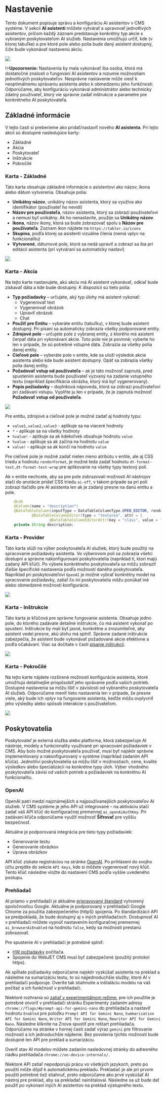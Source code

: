 # Nastavenie

Tento dokument popisuje správu a konfiguráciu AI asistentov v CMS systéme. V sekcii **AI asistenti** môžete vytvárať a upravovať jednotlivých asistentov, pričom každý záznam predstavuje konkrétny typ akcie s vybraným poskytovateľom AI služieb. Nastavenia umožňujú určiť, kde (v ktorej tabuľke) a pre ktoré pole alebo polia bude daný asistent dostupný, čiže bude vykonávať nastavenú akciu.

![](datatable.png)

!>**Upozornenie:** Nastavenia by mala vykonávať iba osoba, ktorá má dostatočné znalosti o fungovaní AI asistentov a rozumie možnostiam jednotlivých poskytovateľov. Nesprávne nastavenie môže viesť k neoptimálnemu správaniu asistenta alebo k obmedzeniu jeho funkčnosti. Odporúčame, aby konfiguráciu vykonával administrátor alebo technicky zdatný používateľ, ktorý vie správne zadať inštrukcie a parametre pre konkrétneho AI poskytovateľa.

## Základné informácie

V tejto časti si preberieme ako pridať/nastaviť nového **AI asistenta**. Pri tejto akcii sú dostupné nasledujúce karty:

- Základné
- Akcia
- Poskytovateľ
- Inštrukcie
- Pokročilé

### Karta - Základné

Táto karta obsahuje základné informácie o asistentovi ako názov, ikona alebo dátum vytvorenia. Obsahuje polia:

- **Unikátny názov**, unikátny názov asistenta, ktorý sa využíva ako identifikátor (používateľ ho nevidí)
- **Názov pre používateľa**, názov asistenta, ktorý sa zobrazí používateľovi a nemusí byť unikátny. Ak ho nenastavíte, použije sa **Unikátny názov**.
- **Ikona**, názov ikony, ktorá sa bude zobrazovať spolu s **Názov pre používateľa**. Zoznam ikon nájdete na `https://tabler.io/icons`
- **Skupina**, podľa ktorej sa asistenti vizuálne členia (nemá vplyv na funkcionalitu)
- **Vytvorené**, dátumové pole, ktoré sa nedá upraviť a zobrazí sa iba pri editácii asistenta (pri vytváraní sa automaticky nastaví)

![](datatable-basic-tab.png)

### Karta - Akcia

Na tejto karte nastavujete, akú akciu má AI asistent vykonávať, odkiaľ bude získavať dáta a kde bude dostupný. K dispozícii sú tieto polia:

- **Typ požiadavky** – určujete, aký typ úlohy má asistent vykonať:
  - Vygenerovať text
  - Vygenerovať obrázok
  - Upraviť obrázok
  - Chat
- **Použiť pre Entitu** – vyberáte entitu (tabuľku), v ktorej bude asistent dostupný. Pri písaní sa automaticky zobrazia všetky podporované entity.
- **Zdrojové pole** – určujete pole z vybranej entity, z ktorého má asistent čerpať dáta pri vykonávaní akcie. Toto pole nie je povinné; vyberte ho len v prípade, že sú potrebné vstupné dáta. Zobrazia sa všetky polia danej entity.
- **Cieľové pole** – vyberáte pole v entite, kde sa uloží výsledok akcie asistenta alebo kde bude asistent dostupný. Opäť sa zobrazia všetky polia danej entity.
- **Požadovať vstup od používateľa** – ak je táto možnosť zapnutá, pred spustením asistenta bude používateľ vyzvaný na zadanie vstupného textu (napríklad špecifikácia obrázka, ktorý má byť vygenerovaný).
- **Popis požiadavky** – doplnková nápoveda, ktorá sa zobrazí používateľovi pri zadávaní vstupu. Vyplňte ju len v prípade, že je zapnutá možnosť **Požadovať vstup od používateľa**.

![](datatable-action-tab.png)

Pre entitu, zdrojové a cieľové pole je možné zadať aj hodnoty typu:

- `value1,value2,value3` - aplikuje sa na viaceré hodnoty
- `*` - aplikuje sa na všetky hodnoty
- `%value!` - aplikuje sa ak kdekoľvek obsahuje hodnotu `value`
- `%value` - aplikuje sa ak začína na hodnotu `value`
- `value!` - aplikuje sa ak končí na hodnotu `value`

Pre cieľové pole je možné zadať nielen meno atribútu v entite, ale aj CSS triedu a hodnotu `renderFormat`, je možné teda zadať hodnotu `dt-format-text,dt-format-text-wrap` pre aplikovanie na všetky typy textový polí.

Ak v entite nechcete, aby sa pre pole zobrazovali možnosti AI nástrojov stačí do anotácie pridať CSS triedu `ai-off`, v takom prípade sa pri poli zobrazí tlačidlo pre AI asistenta len ak je zadaný presne na danú entitu a pole.

```java
	@Lob
	@Column(name = "description")
	@DataTableColumn(inputType = DataTableColumnType.OPEN_EDITOR, renderFormat = "dt-format-text", tab="description", editor = {
			@DataTableColumnEditor(type = "textarea", attr = {
					@DataTableColumnEditorAttr(key = "class", value = "textarea-code ai-off") }) })
	private String description;
```

### Karta - Provider

Táto karta slúži na výber poskytovateľa AI služieb, ktorý bude použitý na spracovanie požiadavky asistenta. Vo výberovom poli sa zobrazia všetci dostupní a správne nakonfigurovaní poskytovatelia (napríklad tí, ktorí majú zadaný API kľúč). Po výbere konkrétneho poskytovateľa sa môžu zobraziť ďalšie špecifické nastavenia podľa možností daného poskytovateľa. Napríklad pri poskytovateľovi `OpenAI` je možné vybrať konkrétny model na spracovanie požiadavky, zatiaľ čo iní poskytovatelia môžu ponúkať iné alebo obmedzené možnosti konfigurácie.

![](datatable-provider-tab.png)

### Karta - Inštrukcie

Táto karta je kľúčová pre správne fungovanie asistenta. Obsahuje jedno pole, do ktorého zadávate detailné inštrukcie, čo má asistent vykonať po spustení. Inštrukcie by mali byť jasné, konkrétne a zrozumiteľné, aby asistent vedel presne, akú úlohu má splniť. Správne zadané inštrukcie zabezpečia, že asistent bude vykonávať požadované akcie efektívne a podľa očakávaní. Viac sa dočítate v časti [písanie inštrukcií](../instructions/README.md).

![](datatable-instructions-tab.png)

### Karta - Pokročilé

Na tejto karte nájdete rozšírené možnosti konfigurácie asistenta, ktoré umožňujú detailnejšie prispôsobiť jeho správanie podľa vašich potrieb. Dostupné nastavenia sa môžu líšiť v závislosti od vybraného poskytovateľa AI služieb. Odporúčame meniť tieto nastavenia len v prípade, že presne viete, aký bude ich vplyv na fungovanie asistenta, keďže môžu ovplyvniť jeho výsledky alebo spôsob interakcie s používateľom.

![](datatable-advanced-tab.png)

## Poskytovatelia

Poskytovateľ je externá služba alebo platforma, ktorá zabezpečuje AI nástroje, modely a funkcionality využívané pri spracovaní požiadaviek v CMS. Aby bolo možné poskytovateľa používať, musí byť najskôr správne implementovaný a nakonfigurovaný v systéme (napríklad zadaním API kľúča). Jednotliví poskytovatelia sa môžu líšiť v možnostiach, cene, kvalite výsledkov alebo špecializácii na konkrétne typy úloh. Výber vhodného poskytovateľa závisí od vašich potrieb a požiadaviek na konkrétnu AI funkcionalitu.

### OpenAI

OpenAI patrí medzi najznámejších a najpoužívanejších poskytovateľov AI služieb. V CMS systéme je jeho API už integrované – na aktiváciu stačí zadať váš API kľúč do konfiguračnej premennej `ai_openAiAuthKey`. Pri zadávaní kľúča odporúčame využiť možnosť **Šifrovať** pre vyššiu bezpečnosť.

Aktuálne je podporovaná integrácia pre tieto typy požiadaviek:

- Generovanie textu
- Generovanie obrázkov
- Úprava obrázkov

API kľúč získate registráciou na stránke [OpenAI](https://platform.openai.com/signup). Po prihlásení do svojho účtu prejdite do sekcie `API Keys`, kde si môžete vygenerovať nový kľúč. Tento kľúč následne vložte do nastavení CMS podľa vyššie uvedeného postupu.

### Prehliadač

AI priamo v prehliadači je aktuálne [pripravovaný štandard](https://developer.chrome.com/docs/ai/get-started) vytvorený spoločnosťou Google. Aktuálne je podporovaný v prehliadači Google Chrome za použitia zabezpečeného (httpS) spojenia. Po štandardizácii API sa predpokladá, že bude dostupný aj v iných prehliadačoch. Dostupnosť AI v prehliadači môžete vypnúť nastavením konfiguračnej premennej `ai_browserAiEnabled` na hodnotu `false`, kedy sa možnosti prestanú zobrazovať.

Pre spustenie AI v prehliadači je potrebné splniť:

- [HW požiadavky](https://developer.chrome.com/docs/ai/get-started#hardware) počítača.
- Spojenie do WebJET CMS musí byť zabezpečené (použitý protokol https).

Ak spĺňate požiadavky odporúčame najskôr vyskúšať asistenta na preklad a následne na sumarizáciu textu, to sú najjednoduchšie služby, ktoré AI v prehliadači podporuje. Overíte tak stiahnutie a inštaláciu modelu na váš počítač a ich funkčnosť v prehliadači.

Niektoré rozhrania sú [zatiaľ v experimentálnom režime](https://developer.chrome.com/docs/ai/built-in-apis#api_status), pre ich použitie je potrebné otvoriť v prehliadači stránku Experimenty zadaním adresy `chrome://flags/#prompt-api-for-gemini-nano` do prehliadača a nastaviť hodnotu `Enabled` pre položku `Prompt API for Gemini Nano`, `Summarization API for Gemini Nano`, `Writer API for Gemini Nano`, `Rewriter API for Gemini Nano`. Následne kliknite na Znova spustiť pre reštart prehliadača. Odporúčame na stránke v hornej časti zadať výraz `gemini` pre filtrovanie možností a ich jednoduchšie nájdenie. Bez povolenia týchto možností bude dostupné len API pre preklad a sumarizáciu.

Overiť stav AI modelov môžete zadaním nasledovnej stránky do adresného riadku prehliadača `chrome://on-device-internals/`.

Niektoré API zatiaľ nepodporujú prácu vo všetkých jazykoch, preto po použití môže dôjsť k automatickému prekladu. Prekladač je ale pri prvom použití potrebné tiež stiahnuť, preto odporúčame ako prvé vyskúšať AI nástroj pre preklad, aby sa prekladač nainštaloval. Následne sa už bude dať použiť po vykonaní iných AI asistentov na preklad výstupného textu.